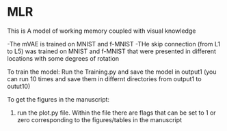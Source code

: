 # MLR
This is A model of working memory coupled with visual knowledge

-The mVAE is trained on MNIST and f-MNIST
-THe skip connection (from L1 to L5) was trained on MNIST and f-MNIST that were presented in different locations with some degrees of rotation

To train the model:
Run the Training.py and save the model in output1 (you can run 10 times and save them in differnt directories from output1 to outut10)

To get the figures in the manuscript:

1. run the plot.py file. Within the file there are flags that can be set to 1 or zero corresponding to the figures/tables in the manuscript
